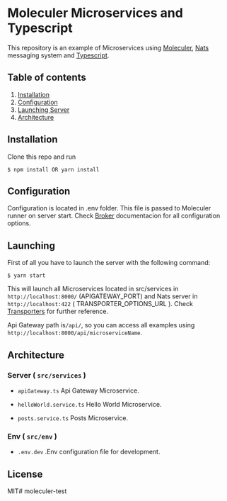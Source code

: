# Moleculer Microservices and Typescript 

This repository is an example of Microservices using [Moleculer](https://moleculer.services/), [Nats](https://nats.io/) messaging system and [Typescript](https://www.typescriptlang.org/).

## Table of contents

1. [Installation](#installation)
2. [Configuration](#configuration)
3. [Launching Server](#launching)
5. [Architecture](#architecture)

## Installation

Clone this repo and run

```
$ npm install OR yarn install
```

## Configuration

Configuration is located in .env folder. This file is passed to Moleculer runner on server start. Check [Broker](https://moleculer.services/docs/0.13/broker.html) documentacion for all configuration options.

## Launching

First of all you have to launch the server with the following command:

```
$ yarn start
```

This will launch all Microservices located in src/services in `http://localhost:8000/` (APIGATEWAY_PORT) and Nats server in `http://localhost:422` ( TRANSPORTER_OPTIONS_URL ). Check [Transporters](https://moleculer.services/docs/0.12/transporters.html) for further reference.

Api Gateway path is`/api/`, so you can access all examples using `http://localhost:8000/api/microserviceName`. 


## Architecture

### Server ( `src/services` )

- `apiGateway.ts` Api Gateway Microservice.

- `helloWorld.service.ts` Hello World Microservice.

- `posts.service.ts` Posts Microservice.


### Env ( `src/env` )

- `.env.dev` .Env configuration file for development.

## License

MIT#   m o l e c u l e r - t e s t  
 